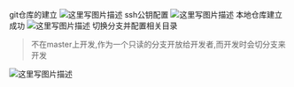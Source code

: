 git仓库的建立
![这里写图片描述](http://upload-images.jianshu.io/upload_images/4685968-946cf05120484d9a?imageMogr2/auto-orient/strip%7CimageView2/2/w/1240)
ssh公钥配置
![这里写图片描述](http://upload-images.jianshu.io/upload_images/4685968-ec3c7dd8307210db?imageMogr2/auto-orient/strip%7CimageView2/2/w/1240)
本地仓库建立成功
![这里写图片描述](http://upload-images.jianshu.io/upload_images/4685968-a08b8ae97290f41d?imageMogr2/auto-orient/strip%7CimageView2/2/w/1240)
切换分支并配置相关目录

> 不在master上开发,作为一个只读的分支开放给开发者,而开发时会切分支来开发

![这里写图片描述](http://upload-images.jianshu.io/upload_images/4685968-a07fb89fd2831ead?imageMogr2/auto-orient/strip%7CimageView2/2/w/1240)
